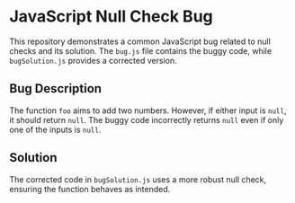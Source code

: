 # JavaScript Null Check Bug

This repository demonstrates a common JavaScript bug related to null checks and its solution. The `bug.js` file contains the buggy code, while `bugSolution.js` provides a corrected version.

## Bug Description
The function `foo` aims to add two numbers.  However, if either input is `null`, it should return `null`. The buggy code incorrectly returns `null` even if only one of the inputs is `null`.

## Solution
The corrected code in `bugSolution.js` uses a more robust null check, ensuring the function behaves as intended.